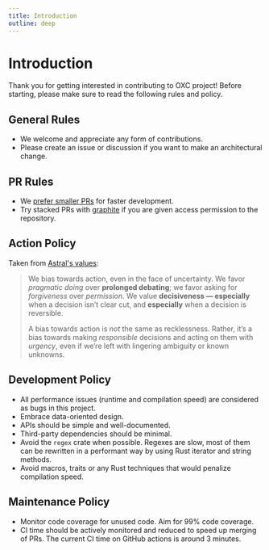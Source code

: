 ```yaml
---
title: Introduction
outline: deep
---
```


# Introduction

Thank you for getting interested in contributing to OXC project!
Before starting, please make sure to read the following rules and policy.

## General Rules

- We welcome and appreciate any form of contributions.
- Please create an issue or discussion if you want to make an architectural change.

## PR Rules

- We [prefer smaller PRs](https://graphite.dev/blog/how-large-prs-slow-down-development) for faster development.
- Try stacked PRs with [graphite](https://graphite.dev) if you are given access permission to the repository.

## Action Policy

Taken from [Astral's values](https://astral-sh.notion.site/Astral-s-Values-0ed6a642bcc84e91af6836b2373572f5):

> We bias towards action, even in the face of uncertainty. We favor _pragmatic doing_ over **prolonged debating**; we favor asking for _forgiveness_ over _permission_. We value **decisiveness — especially** when a decision isn’t clear cut, and **especially** when a decision is reversible.
>
> A bias towards action is _not_ the same as recklessness. Rather, it’s a bias towards making _responsible_ decisions and acting on them with _urgency_, even if we’re left with lingering ambiguity or known unknowns.

## Development Policy

- All performance issues (runtime and compilation speed) are considered as bugs in this project.
- Embrace data-oriented design.
- APIs should be simple and well-documented.
- Third-party dependencies should be minimal.
- Avoid the `regex` crate when possible. Regexes are slow, most of them can be rewritten in a performant way by using Rust iterator and string methods.
- Avoid macros, traits or any Rust techniques that would penalize compilation speed.

## Maintenance Policy

- Monitor code coverage for unused code. Aim for 99% code coverage.
- CI time should be actively monitored and reduced to speed up merging of PRs. The current CI time on GitHub actions is around 3 minutes.
